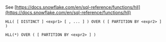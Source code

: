 See [https://docs.snowflake.com/en/sql-reference/functions/hll](https://docs.snowflake.com/en/sql-reference/functions/hll)
```
HLL( [ DISTINCT ] <expr1> [ , ... ] ) OVER ( [ PARTITION BY <expr2> ] )

HLL(*) OVER ( [ PARTITION BY <expr2> ] )
```
